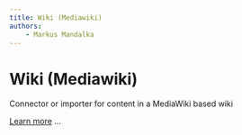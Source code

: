 ```yaml
---
title: Wiki (Mediawiki)
authors:
    - Markus Mandalka
---
```


# Wiki (Mediawiki)


Connector or importer for content in a MediaWiki based wiki

[Learn more](http://manifoldcf.apache.org/release/trunk/en_US/end-user-documentation.html#wikirepository) ...